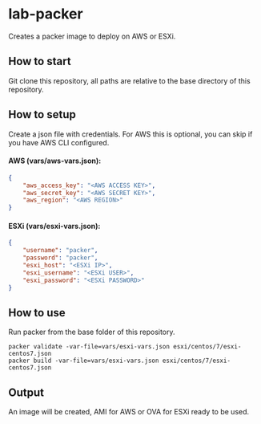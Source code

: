 # lab-packer
Creates a packer image to deploy on AWS or ESXi.

## How to start
Git clone this repository, all paths are relative to the base directory of this repository.

## How to setup
Create a json file with credentials. For AWS this is optional, you can skip if you have AWS CLI configured.

#### AWS (vars/aws-vars.json):
```json
{
    "aws_access_key": "<AWS ACCESS KEY>",
    "aws_secret_key": "<AWS SECRET KEY>",
    "aws_region": "<AWS REGION>"
}
```

#### ESXi (vars/esxi-vars.json):
```json
{
    "username": "packer",
    "password": "packer",
    "esxi_host": "<ESXi IP>",
    "esxi_username": "<ESXi USER>",
    "esxi_password": "<ESXi PASSWORD>"
}
```

## How to use
Run packer from the base folder of this repository.

```
packer validate -var-file=vars/esxi-vars.json esxi/centos/7/esxi-centos7.json
packer build -var-file=vars/esxi-vars.json esxi/centos/7/esxi-centos7.json
```

## Output
An image will be created, AMI for AWS or OVA for ESXi ready to be used.
